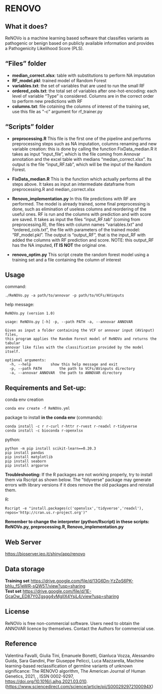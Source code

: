 # **RENOVO**

## **What it does?**

ReNOVo is a machine learning based software that classifies variants as pathogenic or benign based on publicly available information and provides a Pathogenicity Likelihood Score (PLS).

## **“Files” folder**

  * **median_correct.xlsx**: table with substitutions to perform NA imputation
  * **RF_model.pkl**: trained model of Random Forest
  * **variables.txt**: the set of variables that are used to run the small RF
  * **ordered_cols.txt**: the total set of variables after one-hot-encoding: each level of variable “Type” is considered. Columns are in the correct order to perform new predictions with RF
  * **columns.txt**: file cotaining the columns of interest of the training set, use this file as "-c" argument for rf_trainer.py

## **“Scripts” folder**

  * **preprocessing.R** This file is the first one of the pipeline and performs preprocessing steps such as NA imputation, columns renaming and new variable creation: this is done by calling the function FixData_median.R it takes as input “input_file”, which is the file coming from Annovar annotation and the excel table with medians “median_correct.xlsx”. Its output is the file “input_RF.tab”, which will be the input of the Random Forest.

  * **FixData_median.R**  This is the function which actually performs all the steps above. It takes as input an intermediate dataframe from preprocessing.R and median_correct.xlsx

  * **Renovo_implementation.py**  In this file predictions with RF are performed. The model is already trained, some final preprocessing is done, such as elimination of useless columns and reordering of the useful ones. RF is run and the columns with prediction and with score are saved. It takes as input the files “input_RF.tab” (coming from preprocessing.R), the files with column names “variables.txt” and “ordered_cols.txt”, the file with parameters of the trained model: “RF_model.pkl”.  The output is “output_RF”, that is the input_RF with added the columns with RF prediction and score. NOTE: this output_RF has the NA imputed, **IT IS NOT** the original one.
  
  * **renovo_optim.py** This script create the random forest model using a training set and a file containing the column of interest
## **Usage**
  
  command:
  ```
  ./ReNOVo.py -a path/to/annovar -p path/to/VCFs/AVinputs
  ```
  
  help message:
  ```
  ReNOVo.py (version 1.0)

  usage: ReNOVo.py [-h] -p, --path PATH -a, --annovar ANNOVAR

  Given as input a folder containing the VCF or annovar input (AVinput) files,
  this program applies the Random Forest model of ReNOVo and returns the tabular
  annovar like files with the classification provided by the model itself.

  optional arguments:
    -h, --help         show this help message and exit
    -p, --path PATH        the path to VCFs/AVinputs directory
    -a, --annovar ANNOVAR  the path to ANNOVAR directory
   ```


## **Requirements and Set-up:**

  conda env creation
  ```
  conda env create -f ReNOVo.yml
  ```
  package to install **in the conda env** (commands):
  
  ```
  conda install -c r r-curl r-httr r-rvest r-readxl r-tidyverse
  conda install -c bioconda r-openxlsx
  ```

  python:
  ```
  python -m pip install scikit-learn==0.20.3
  pip install pandas
  pip install matplotlib
  pip install seaborn
  pip install argparse
  ```

  **Troubleshooting:**
  If the R packages are not working properly, try to install them via Rscript as shown below.
  The "tidyverse" package may generate errors with library versions if it does remove the old packages and reinstall them.

  R:
  ```
  Rscript -e "install.packages(c('openxlsx','tidyverse','readxl'), repos='http://cran.us.r-project.org')"
  ```
  
  **Remember to change the interpreter (python/Rscript) in these scripts: ReNOVo.py, preprocessing.R, Renovo_implementation.py**

## **Web Server**

  https://bioserver.ieo.it/shiny/app/renovo

## Data storage

**Training set** https://drive.google.com/file/d/13G6Dn-YzZpS6PK-bhIu_fS1eWR-sQW5T/view?usp=sharing \
**Test set** https://drive.google.com/file/d/1E-GcaOw_ED87Y0Zgsgg4vMgIIX4YsjL4/view?usp=sharing

## License

  ReNOVo is free non-commercial software. Users need to obtain the ANNOVAR licence by themselves. Contact the Authors for commercial use.

## Reference

  Valentina Favalli, Giulia Tini, Emanuele Bonetti, Gianluca Vozza, Alessandro Guida, Sara Gandini, Pier Giuseppe Pelicci, Luca Mazzarella,
  Machine learning-based reclassification of germline variants of unknown significance: The RENOVO algorithm,
  The American Journal of Human Genetics,
  2021,
  ,
  ISSN 0002-9297,
  https://doi.org/10.1016/j.ajhg.2021.03.010.
  (https://www.sciencedirect.com/science/article/pii/S000292972100094X)
  

